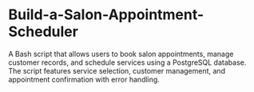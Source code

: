 # Build-a-Salon-Appointment-Scheduler
A Bash script that allows users to book salon appointments, manage customer records, and schedule services using a PostgreSQL database. The script features service selection, customer management, and appointment confirmation with error handling.
